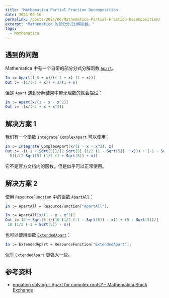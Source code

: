 ```yaml
---
title: 'Mathematica Partial Fraction Decomposition'
date: 2024-06-10
permalink: /posts/2024/06/Mathematica-Partial-Fraction-Decomposition/
excerpt: "Mathematica 的部分分式分解函数。"
tags:
  - Mathematica
---
```


## 遇到的问题

Mathematica 中有一个自带的部分分式分解函数 [`Apart`](https://reference.wolfram.com/language/ref/Apart.html)。

```Mathematica
In := Apart[(-3 + x)/((-1 + x) (1 + x))]
Out := -(1/(-1 + x)) + 2/(1 + x)
```

但是 `Apart` 遇到分解结果中带无理数的就会摆烂：

```Mathematica
In := Apart[x/(1 - x - x^2)]
Out := -(x/(-1 + x + x^2))
```

## 解决方案 1

我们有一个函数 ``Integrate`ComplexApart`` 可以使用：

```Mathematica
In := Integrate`ComplexApart[x/(1 - x - x^2), x]
Out := -((-1 + Sqrt[5])/(2 Sqrt[5] (1/2 (1 - Sqrt[5]) + x))) + (-1 - Sqrt[
  5])/(2 Sqrt[5] (1/2 (1 + Sqrt[5]) + x))
```

它不是官方文档内的函数，但是似乎可以正常使用。

## 解决方案 2

使用 `ResourceFunction` 中的函数 [`ApartAll`](https://resources.wolframcloud.com/FunctionRepository/resources/ApartAll/)：

```Mathematica
In := ApartAll = ResourceFunction["ApartAll"];

In := ApartAll[x/(1 - x - x^2)]
Out := (5 + Sqrt[5])/(10 (1/2 (-1 - Sqrt[5]) - x)) + (5 - Sqrt[5])/(
 10 (1/2 (-1 + Sqrt[5]) - x))
```

也可以使用函数 [`ExtendedApart`](https://resources.wolframcloud.com/FunctionRepository/resources/ExtendedApart/)：

```Mathematica
In := ExtendedApart = ResourceFunction["ExtendedApart"];
```

似乎 `ExtendedApart` 更强大一些。

## 参考资料

- [equation solving - Apart for complex roots? - Mathematica Stack Exchange](https://mathematica.stackexchange.com/questions/68824/apart-for-complex-roots)